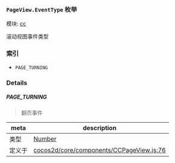 ### `PageView.EventType` 枚举



模块: [cc](../modules/cc.md)


滚动视图事件类型


### 索引
  - `PAGE_TURNING`

### Details


##### PAGE_TURNING

> 翻页事件

| meta | description |
|------|-------------|
| 类型 | <a href="https://developer.mozilla.org/en/JavaScript/Reference/Global_Objects/Number" class="crosslink external" target="_blank">Number</a> |
| 定义于 | [cocos2d/core/components/CCPageView.js:76](https://github.com/cocos-creator/engine/blob/26031bddd1aecdbf9bbdebe19ecaa672b1c35061/cocos2d/core/components/CCPageView.js#L76) |


